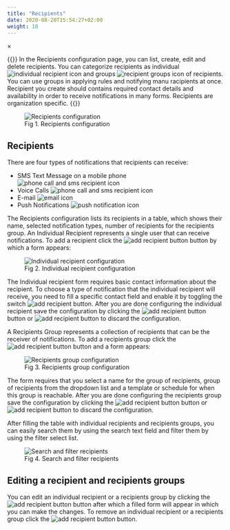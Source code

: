 ```yaml
---
title: "Recipients"
date: 2020-08-20T15:54:27+02:00
weight: 10
---
```


<!-- The Modal -->
<div id="myModal" class="modal">
  <span class="close">&times;</span>
  <img class="modal-content" id="img01">
  <div id="caption"></div>
</div>

{{<lead>}}
In the Recipients configuration page, you can list, create, edit and delete recipients. You can categorize recipients as individual <img src="/individual_recipient_icon.png" alt="individual recipient icon" class = "logo_resize"> and groups <img src="/recipients_groups_icon.png" alt="recipient groups icon" class = "logo_resize"> of recipients. You can use groups in applying rules and notifying manu racipients at once. Recipient you create should contains required contact details and availability in order to receive notifications in many forms. Recipients are organization specific.
{{</lead>}}

<figure class="image_container">
    <img class="center_image myImg" onClick="reply_click(this)"  id="recipients_configuration" src="/recipients_configuration.png" alt="Recipients configuration">
    <figcaption>Fig 1. Recipients configuration</figcaption>
</figure>

## Recipients

There are four types of notifications that recipients can receive:

- SMS Text Message on a mobile phone <img src="/phone_call_and_sms_recipient.png" alt="phone call and sms recipient icon" class = "logo_resize">
- Voice Calls <img src="/phone_call_and_sms_recipient.png" alt="phone call and sms recipient icon" class = "logo_resize">
- E-mail <img src="/email_recipient.png" alt="email icon" class = "logo_resize">
- Push Notifications <img src="/push_notification_recipient.png" alt="push notification icon" class = "logo_resize">

The Recipients configuration lists its recipients in a table, which shows their name, selected notification types, number of recipients for the recipients group. An Individual Recipient represents a single user that can receive notifications. To add a recipient click the <img src="/add_recipient_button.png" alt="add recipient button" > button by which a form appears:

<figure class="image_container">
    <img class="center_image myImg figure_resize2" onClick="reply_click(this)"  id="add_recipient_form" src="/add_recipient_form.png" alt="Individual recipient configuration">
    <figcaption>Fig 2. Individual recipient configuration</figcaption>
</figure>

The Individual recipient form requires basic contact information about the recipient. To choose a type of notification that the individual recipient will receive, you need to fill a specific contact field and enable it by toggling the switch <img src="/recipient_toggle_switch.png" alt="add recipient button" >. After you are done configuring the individual recipient save the configuration by clicking the <img src="/add_recipient_form_button.png" alt="add recipient button" > button or <img src="/cancel_recipient_button.png" alt="add recipient button" > to discard the configuration. 

A Recipients Group represents a collection of recipients that can be the receiver of notifications. To add a recipients group click the <img src="/add_recipient_groups_button.png" alt="add recipient button" > button and a form appears:

<figure class="image_container">
    <img class="center_image myImg figure_resize2" onClick="reply_click(this)"  id="add_recipient_groups_form" src="/add_recipient_groups_form.png" alt="Recipients group configuration">
    <figcaption>Fig 3. Recipients group configuration</figcaption>
</figure>

The form requires that you select a name for the group of recipients, group of recipients from the dropdown list and a template or schedule for when this group is reachable. After you are done configuring the recipients group save the configuration by clicking the <img src="/add_recipient_form_button.png" alt="add recipient button" > button or <img src="/cancel_recipient_button.png" alt="add recipient button" > to discard the configuration. 

After filling the table with individual recipients and recipients groups, you can easily search them by using the search text field and filter them by using the filter select list.

<figure class="image_container">
    <img class="center_image myImg figure_resize2" onClick="reply_click(this)"  id="search_and_filter recipients" src="/search_and_filter recipients.png" alt="Search and filter recipients">
    <figcaption>Fig 4. Search and filter recipients</figcaption>
</figure>

## Editing a recipient and recipients groups

You can edit an individual recipient or a recipients group by clicking the <img src="/edit_recipient_button.png" alt="add recipient button" > button after which a filled form will appear in which you can make the changes. To remove an individual recipient or a recipients group click the <img src="/delete_recipient_button.png" alt="add recipient button" > button.

<script>
// Get the modal
var modal = document.getElementById("myModal");

var modalImg = document.getElementById("img01");
var captionText = document.getElementById("caption");
function reply_click(img)
{
    modal.style.display = "block";
    modalImg.src = img.src;
    captionText.innerHTML = img.alt;
}

modal.onclick = function() { 
  modal.style.display = "none";
}

document.addEventListener('keyup', function(e) {
    if (e.keyCode == 27) {
        modal.style.display = "none";
    }
});
</script>